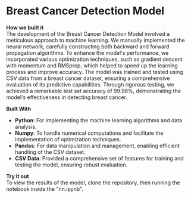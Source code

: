 # Breast Cancer Detection Model

**How we built it**  
The development of the Breast Cancer Detection Model involved a meticulous approach to machine learning. We manually implemented the neural network, carefully constructing both backward and forward propagation algorithms. To enhance the model's performance, we incorporated various optimization techniques, such as gradient descent with momentum and RMSprop, which helped to speed up the learning process and improve accuracy. The model was trained and tested using CSV data from a breast cancer dataset, ensuring a comprehensive evaluation of its predictive capabilities. Through rigorous testing, we achieved a remarkable test set accuracy of 99.98%, demonstrating the model's effectiveness in detecting breast cancer.

**Built With**
- **Python**: For implementing the machine learning algorithms and data analysis.
- **Numpy**: To handle numerical computations and facilitate the implementation of optimization techniques.
- **Pandas**: For data manipulation and management, enabling efficient handling of the CSV dataset.
- **CSV Data**: Provided a comprehensive set of features for training and testing the model, ensuring robust evaluation.

**Try it out**  
To view the results of the model, clone the repository, then running the notebook inside the "nn.ipynb".
